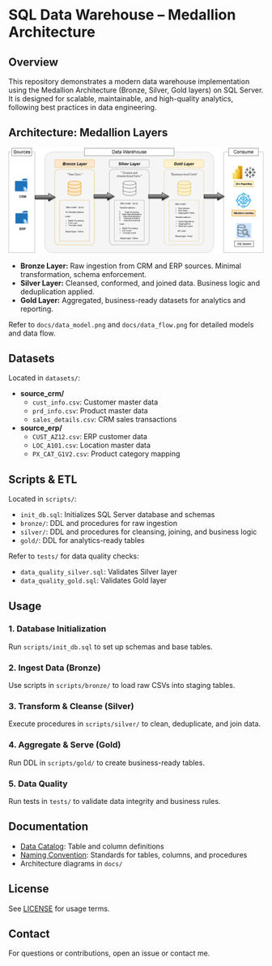 
# SQL Data Warehouse – Medallion Architecture

## Overview
This repository demonstrates a modern data warehouse implementation using the Medallion Architecture (Bronze, Silver, Gold layers) on SQL Server. It is designed for scalable, maintainable, and high-quality analytics, following best practices in data engineering.

## Architecture: Medallion Layers
![Data Warehouse Architecture](docs/datawarehouse-architecture.png)

- **Bronze Layer:** Raw ingestion from CRM and ERP sources. Minimal transformation, schema enforcement.
- **Silver Layer:** Cleansed, conformed, and joined data. Business logic and deduplication applied.
- **Gold Layer:** Aggregated, business-ready datasets for analytics and reporting.

Refer to `docs/data_model.png` and `docs/data_flow.png` for detailed models and data flow.

## Datasets
Located in `datasets/`:

- **source_crm/**
	- `cust_info.csv`: Customer master data
	- `prd_info.csv`: Product master data
	- `sales_details.csv`: CRM sales transactions
- **source_erp/**
	- `CUST_AZ12.csv`: ERP customer data
	- `LOC_A101.csv`: Location master data
	- `PX_CAT_G1V2.csv`: Product category mapping

## Scripts & ETL
Located in `scripts/`:

- `init_db.sql`: Initializes SQL Server database and schemas
- `bronze/`: DDL and procedures for raw ingestion
- `silver/`: DDL and procedures for cleansing, joining, and business logic
- `gold/`: DDL for analytics-ready tables

Refer to `tests/` for data quality checks:
- `data_quality_silver.sql`: Validates Silver layer
- `data_quality_gold.sql`: Validates Gold layer

## Usage

### 1. Database Initialization
Run `scripts/init_db.sql` to set up schemas and base tables.

### 2. Ingest Data (Bronze)
Use scripts in `scripts/bronze/` to load raw CSVs into staging tables.

### 3. Transform & Cleanse (Silver)
Execute procedures in `scripts/silver/` to clean, deduplicate, and join data.

### 4. Aggregate & Serve (Gold)
Run DDL in `scripts/gold/` to create business-ready tables.

### 5. Data Quality
Run tests in `tests/` to validate data integrity and business rules.

## Documentation
- [Data Catalog](docs/data_catalog.md): Table and column definitions
- [Naming Convention](docs/naming_convention.md): Standards for tables, columns, and procedures
- Architecture diagrams in `docs/`

## License
See [LICENSE](LICENSE) for usage terms.

## Contact
For questions or contributions, open an issue or contact me.
